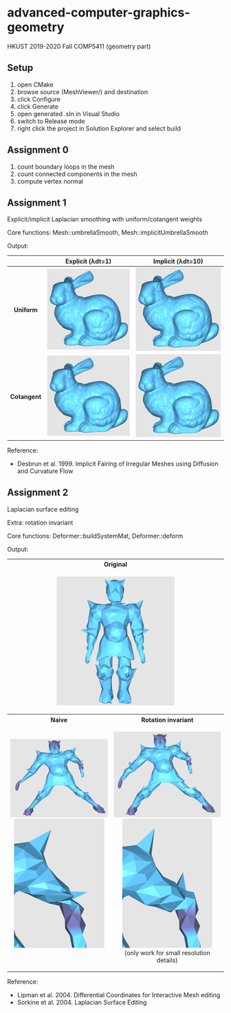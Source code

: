 # advanced-computer-graphics-geometry
HKUST 2019-2020 Fall COMP5411 (geometry part)

## Setup
1. open CMake
2. browse source (MeshViewer/) and destination
3. click Configure
4. click Generate
5. open generated .sln in Visual Studio
8. switch to Release mode
7. right click the project in Solution Explorer and select build

## Assignment 0
1. count boundary loops in the mesh
2. count connected components in the mesh
3. compute vertex normal

## Assignment 1
Explicit/implicit Laplacian smoothing with uniform/cotangent weights

Core functions: Mesh::umbrellaSmooth, Mesh::implicitUmbrellaSmooth

Output:

|               | Explicit (λdt=1)    | Implicit (λdt=10)   |
| :-----------: | :-----------------: | :-----------------: |
| **Uniform**   | ![](img/ass1_1.gif) | ![](img/ass1_3.gif) |
| **Cotangent** | ![](img/ass1_2.gif) | ![](img/ass1_4.gif) |

Reference:
- Desbrun et al. 1999. Implicit Fairing of Irregular Meshes using Diffusion and Curvature Flow

## Assignment 2
Laplacian surface editing

Extra: rotation invariant

Core functions: Deformer::buildSystemMat, Deformer::deform

Output:
<table>
  <tr>
  <th colspan="2">Original</th>
  </tr>
  <tr>
    <td colspan="2">
      <p align="center"><img src="img/ass2_0.png" height="300"></p>
    </td>
  </tr>
  <tr>
    <th>Naive</th>
    <th>Rotation invariant</th>
  </tr>
  <tr>
    <td>
      <p align="center"><img src="img/ass2_1_1.png"><img src="img/ass2_1_2.png"><br/><br/></p>
    </td>
    <td><p align="center"><img src="img/ass2_2_1.png"><img src="img/ass2_2_2.png"><br/>(only work for small resolution details)</p></td>
  </tr>
</table>

Reference:
- Lipman et al. 2004. Differential Coordinates for Interactive Mesh editing
- Sorkine et al. 2004. Laplacian Surface Editing